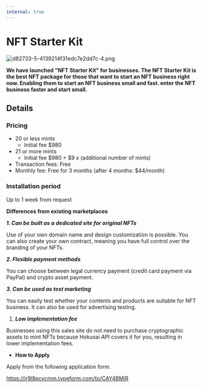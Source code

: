 ```yaml
---
internal: true
---
```


# NFT Starter Kit

![d82733-5-4139214f31edc7e2dd7c-4.png](https://stoplight.io/api/v1/projects/cHJqOjg0NjEy/images/xxjKTgYH2UI)

**We have launched "NFT Starter Kit" for businesses. The NFT Starter Kit is the best NFT package for those that want to start an NFT business right now. Enabling them to start an NFT business small and fast. enter the NFT business faster and start small.**

## **Details**

### **Pricing**

- 20 or less mints
  - Initial fee $980
- 21 or more mints
  - Initial fee $980 + $9 x (additional number of mints)
- Transaction fees: Free
- Monthly fee: Free for 3 months (after 4 months: $44/month)

### Installation **period**

Up to 1 week from request

**Differences from existing marketplaces**

_**1. Can be built as a dedicated site for original NFTs**_

Use of your own domain name and design customization is possible. You can also create your own contract, meaning you have full control over the branding of your NFTs.

_**2. Flexible payment methods**_

You can choose between legal currency payment (credit card payment via PayPal) and crypto asset payment.

_**3. Can be used as test marketing**_

You can easily test whether your contents and products are suitable for NFT business. It can also be used for advertising testing.

1. _**Low implementation fee**_

Businesses using this sales site do not need to purchase cryptographic assets to mint NFTs because Hokusai API covers it for you, resulting in lower implementation fees.

- **How to Apply**

Apply from the following application form.

<https://ir9l8pcvcmm.typeform.com/to/CAY4BMiR>
